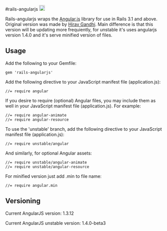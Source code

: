 #rails-angularjs <a href="http://badge.fury.io/gh/alexkpek%2Frails-angularjs"><img src="https://badge.fury.io/gh/alexkpek%2Frails-angularjs.svg" alt="GitHub version" height="18"></a>

Rails-angularjs wraps the [Angular.js](http://angularjs.org) library for use in Rails 3.1 and above. Original version was made by [Hirav Gandhi](https://github.com/hiravgandhi/angularjs-rails). Main difference is that this version will be updating more frequiently, for unstable it's uses angularjs version 1.4.0 and it's serve minified version of files.

## Usage

Add the following to your Gemfile:

    gem 'rails-angularjs'

Add the following directive to your JavaScript manifest file (application.js):

    //= require angular

If you desire to require (optional) Angular files, you may include them as well in your JavaScript manifest file (application.js). For example:

    //= require angular-animate
    //= require angular-resource

To use the 'unstable' branch, add the following directive to your JavaScript manifest file (application.js):

    //= require unstable/angular

And similarly, for optional Angular assets:

    //= require unstable/angular-animate
    //= require unstable/angular-resource

For minified version just add .min to file name:

    //= require angular.min

## Versioning

Current AngularJS version: 1.3.12

Current AngularJS unstable version: 1.4.0-beta3
